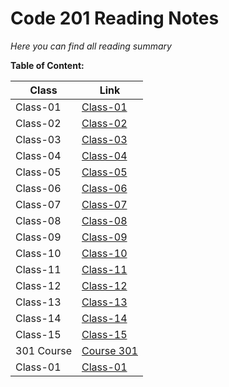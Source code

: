 
# Code 201 Reading Notes
*Here you can find all reading summary*

**Table of Content:**

Class    | Link
---------|---------
Class-01 | [Class-01](https://fatemaowedah.github.io/reading-notes/class-01)
Class-02 | [Class-02](https://fatemaowedah.github.io/reading-notes/class-02)
Class-03 | [Class-03](https://fatemaowedah.github.io/reading-notes/class-03)
Class-04 | [Class-04](https://fatemaowedah.github.io/reading-notes/class-04)
Class-05 | [Class-05](https://fatemaowedah.github.io/reading-notes/class-05)
Class-06 | [Class-06](https://fatemaowedah.github.io/reading-notes/class-06)
Class-07 | [Class-07](https://fatemaowedah.github.io/reading-notes/class-07)
Class-08 | [Class-08](https://fatemaowedah.github.io/reading-notes/class-08)
Class-09 | [Class-09](https://fatemaowedah.github.io/reading-notes/class-09)
Class-10 | [Class-10](https://fatemaowedah.github.io/reading-notes/class-10)
Class-11 | [Class-11](https://fatemaowedah.github.io/reading-notes/class-11)
Class-12 | [Class-12](https://fatemaowedah.github.io/reading-notes/class-12)
Class-13 | [Class-13](https://fatemaowedah.github.io/reading-notes/class-13)
Class-14 | [Class-14](https://fatemaowedah.github.io/reading-notes/class-14)
Class-15 | [Class-15](https://fatemaowedah.github.io/reading-notes/class-15)
301 Course   | [Course 301](https://fatemaowedah.github.io/reading-notes/)
Class-01 | [Class-01](https://fatemaowedah.github.io/reading-notes/class-16)
